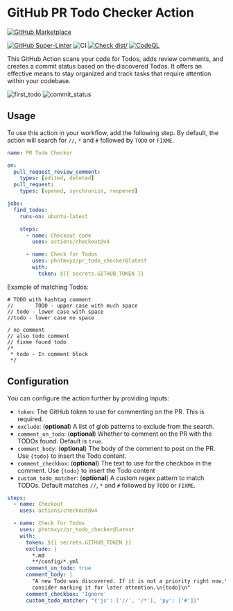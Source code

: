 # GitHub PR Todo Checker Action

[![GitHub Marketplace](https://img.shields.io/badge/Marketplace-PR%20Todo%20Checker-blue?logo=github)](https://github.com/marketplace/actions/pr-todo-checker)

[![GitHub Super-Linter](https://github.com/phntmxyz/pr_todo_checker/actions/workflows/linter.yml/badge.svg)](https://github.com/super-linter/super-linter)
![CI](https://github.com/phntmxyz/pr_todo_checker/actions/workflows/ci.yml/badge.svg)
[![Check dist/](https://github.com/phntmxyz/pr_todo_checker/actions/workflows/check-dist.yml/badge.svg)](https://github.com/phntmxyz/pr_todo_checker/actions/workflows/check-dist.yml)
[![CodeQL](https://github.com/phntmxyz/pr_todo_checker/actions/workflows/codeql-analysis.yml/badge.svg)](https://github.com/phntmxyz/pr_todo_checker/actions/workflows/codeql-analysis.yml)

This GitHub Action scans your code for Todos, adds review comments, and creates
a commit status based on the discovered Todos. It offers an effective means to
stay organized and track tasks that require attention within your codebase.

![first_todo](https://github.com/phntmxyz/pr_todo_checker/assets/16827156/282fd59b-7be2-4210-ad47-845c910420c7)
![commit_status](https://github.com/phntmxyz/pr_todo_checker/assets/16827156/dcdf289d-3cd8-4d36-8a40-3520bbfe4122)

## Usage

To use this action in your workflow, add the following step. By default, the
action will search for `//`, `*` and `#` followed by `TODO` or `FIXME`.

```yaml
name: PR Todo Checker

on:
  pull_request_review_comment:
    types: [edited, deleted]
  pull_request:
    types: [opened, synchronize, reopened]

jobs:
  find_todos:
    runs-on: ubuntu-latest

    steps:
      - name: Checkout code
        uses: actions/checkout@v4

      - name: Check for Todos
        uses: phntmxyz/pr_todo_checker@latest
        with:
          token: ${{ secrets.GITHUB_TOKEN }}
```

Example of matching Todos:

```
# TODO with hashtag comment
//       TODO - upper case with much space
// todo - lower case with space
//todo - lower case no space

/ no comment
// also todo comment
// fixme found todo
/*
 * todo - In comment block
 */
```

## Configuration

You can configure the action further by providing inputs:

- `token`: The GitHub token to use for commenting on the PR. This is required.
- `exclude`: (**optional**) A list of glob patterns to exclude from the search.
- `comment_on_todo`: (**optional**) Whether to comment on the PR with the TODOs
  found. Default is `true`.
- `comment_body`: (**optional**) The body of the comment to post on the PR. Use
  `{todo}` to insert the Todo content.
- `comment_checkbox`: (**optional**) The text to use for the checkbox in the
  comment. Use `{todo}` to insert the Todo content
- `custom_todo_matcher`: (**optional**) A custom regex pattern to match TODOs.
  Default matches `//`, `*` and `#` followed by `TODO` or `FIXME`.

```yaml
steps:
  - name: Checkout
    uses: actions/checkout@v4

  - name: Check for Todos
    uses: phntmxyz/pr_todo_checker@latest
    with:
      token: ${{ secrets.GITHUB_TOKEN }}
      exclude: |
        *.md
        **/config/*.yml
      comment_on_todo: true
      comment_body: |
        "A new Todo was discovered. If it is not a priority right now,\
        consider marking it for later attention.\n{todo}\n"
      comment_checkbox: 'Ignore'
      custom_todo_matcher: "{'js': ['//', '/*'], 'py': ['#']}"
```
